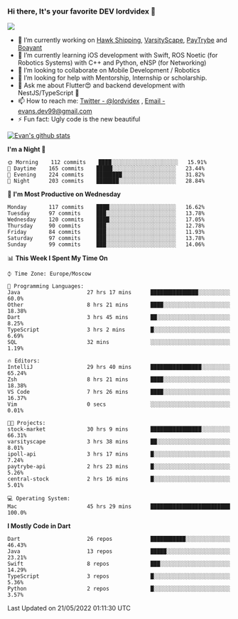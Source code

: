 ### Hi there, It's your favorite DEV lordvidex 👋
<img src="https://komarev.com/ghpvc/?username=lordvidex&label=Views&color=blue&style=plastic" />
<!--
**lordvidex/lordvidex** is a ✨ _special_ ✨ repository because its `README.md` (this file) appears on your GitHub profile.
Here are some ideas to get you started:
-->

- 🔭 I’m currently working on [Hawk Shipping](https://hawkshipping.com), [VarsityScape](https://varsityscape.com), [PayTrybe](https://www.paytrybe.com) and [Boayant](https://www.github.com/boayant-dev)
- 🌱 I’m currently learning iOS development with Swift, ROS Noetic (for Robotics Systems) with C++ and Python, eNSP (for Networking)
- 👯 I’m looking to collaborate on Mobile Development / Robotics
- 🤔 I’m looking for help with Mentorship, Internship or scholarship.
- 💬 Ask me about Flutter😍 and backend development with NestJS/TypeScript 🔮
- 📫 How to reach me: [Twitter - @lordvidex](https://twitter.com/lordvidex) , [Email - evans.dev99@gmail.com](mailto:evans.dev99@gmail.com?body=Hello%20Evans,)
- ⚡ Fun fact: Ugly code is the new beautiful 

<div>
<!-- <a href="https://github.com/lordvidex">
  <img src="https://github-readme-stats.vercel.app/api/top-langs/?username=lordvidex&theme=light" />
</a>    -->
<!-- [![Top Langs](https://github-readme-stats.vercel.app/api/top-langs/?username=lordvidex)](https://github.com/lordvidex/)  -->

<a href="https://github.com/lordvidex">
 <img src="https://github-readme-stats.vercel.app/api?username=lordvidex&show_icons=true&theme=light&line_height=27" alt="Evan's github stats"/>
</a>
</div>


<!--
  <a href="https://github.com/iampawan/FlutterExampleApps">
    <img align="center" src="https://github-readme-stats.vercel.app/api/pin/?username=iampawan&repo=FlutterExampleApps&theme=light" />

  </a>
  <a href="https://github.com/iampawan/VelocityX">
   <img align="center" src="https://github-readme-stats.vercel.app/api/pin/?username=iampawan&repo=VelocityX&theme=light" />
  </a>
-->
<!--START_SECTION:waka-->
**I'm a Night 🦉** 

```text
🌞 Morning    112 commits    ████░░░░░░░░░░░░░░░░░░░░░   15.91% 
🌆 Daytime    165 commits    █████░░░░░░░░░░░░░░░░░░░░   23.44% 
🌃 Evening    224 commits    ████████░░░░░░░░░░░░░░░░░   31.82% 
🌙 Night      203 commits    ███████░░░░░░░░░░░░░░░░░░   28.84%

```
📅 **I'm Most Productive on Wednesday** 

```text
Monday       117 commits    ████░░░░░░░░░░░░░░░░░░░░░   16.62% 
Tuesday      97 commits     ███░░░░░░░░░░░░░░░░░░░░░░   13.78% 
Wednesday    120 commits    ████░░░░░░░░░░░░░░░░░░░░░   17.05% 
Thursday     90 commits     ███░░░░░░░░░░░░░░░░░░░░░░   12.78% 
Friday       84 commits     ███░░░░░░░░░░░░░░░░░░░░░░   11.93% 
Saturday     97 commits     ███░░░░░░░░░░░░░░░░░░░░░░   13.78% 
Sunday       99 commits     ███░░░░░░░░░░░░░░░░░░░░░░   14.06%

```


📊 **This Week I Spent My Time On** 

```text
⌚︎ Time Zone: Europe/Moscow

💬 Programming Languages: 
Java                     27 hrs 17 mins      ███████████████░░░░░░░░░░   60.0% 
Other                    8 hrs 21 mins       ████░░░░░░░░░░░░░░░░░░░░░   18.38% 
Dart                     3 hrs 45 mins       ██░░░░░░░░░░░░░░░░░░░░░░░   8.25% 
TypeScript               3 hrs 2 mins        █░░░░░░░░░░░░░░░░░░░░░░░░   6.69% 
SQL                      32 mins             ░░░░░░░░░░░░░░░░░░░░░░░░░   1.19%

🔥 Editors: 
IntelliJ                 29 hrs 40 mins      ████████████████░░░░░░░░░   65.24% 
Zsh                      8 hrs 21 mins       ████░░░░░░░░░░░░░░░░░░░░░   18.38% 
VS Code                  7 hrs 26 mins       ████░░░░░░░░░░░░░░░░░░░░░   16.37% 
Vim                      0 secs              ░░░░░░░░░░░░░░░░░░░░░░░░░   0.01%

🐱‍💻 Projects: 
stock-market             30 hrs 9 mins       ████████████████░░░░░░░░░   66.31% 
varsityscape             3 hrs 38 mins       ██░░░░░░░░░░░░░░░░░░░░░░░   8.01% 
ipoll-api                3 hrs 17 mins       █░░░░░░░░░░░░░░░░░░░░░░░░   7.24% 
paytrybe-api             2 hrs 23 mins       █░░░░░░░░░░░░░░░░░░░░░░░░   5.26% 
central-stock            2 hrs 16 mins       █░░░░░░░░░░░░░░░░░░░░░░░░   5.01%

💻 Operating System: 
Mac                      45 hrs 29 mins      █████████████████████████   100.0%

```

**I Mostly Code in Dart** 

```text
Dart                     26 repos            ███████████░░░░░░░░░░░░░░   46.43% 
Java                     13 repos            █████░░░░░░░░░░░░░░░░░░░░   23.21% 
Swift                    8 repos             ███░░░░░░░░░░░░░░░░░░░░░░   14.29% 
TypeScript               3 repos             █░░░░░░░░░░░░░░░░░░░░░░░░   5.36% 
Python                   2 repos             █░░░░░░░░░░░░░░░░░░░░░░░░   3.57%

```



 Last Updated on 21/05/2022 01:11:30 UTC
<!--END_SECTION:waka-->
